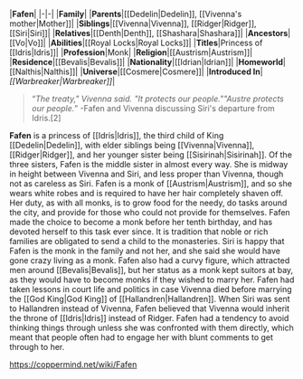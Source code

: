 |**Fafen**|
|-|-|
|**Family**|
|**Parents**|[[Dedelin\|Dedelin]], [[Vivenna's mother\|Mother]]|
|**Siblings**|[[Vivenna\|Vivenna]], [[Ridger\|Ridger]], [[Siri\|Siri]]|
|**Relatives**|[[Denth\|Denth]], [[Shashara\|Shashara]]|
|**Ancestors**|[[Vo\|Vo]]|
|**Abilities**|[[Royal Locks\|Royal Locks]]|
|**Titles**|Princess of [[Idris\|Idris]]|
|**Profession**|Monk|
|**Religion**|[[Austrism\|Austrism]]|
|**Residence**|[[Bevalis\|Bevalis]]|
|**Nationality**|[[Idrian\|Idrian]]|
|**Homeworld**|[[Nalthis\|Nalthis]]|
|**Universe**|[[Cosmere\|Cosmere]]|
|**Introduced In**|*[[Warbreaker\|Warbreaker]]*|

>“*The treaty," Vivenna said. "It protects our people.""Austre protects our people.*”
\-Fafen and Vivenna discussing Siri's departure from Idris.[2]


**Fafen** is a princess of [[Idris\|Idris]], the third child of King [[Dedelin\|Dedelin]], with elder siblings being [[Vivenna\|Vivenna]], [[Ridger\|Ridger]], and her younger sister being [[Sisirinah\|Sisirinah]]. Of the three sisters, Fafen is the middle sister in almost every way. She is midway in height between Vivenna and Siri, and less proper than Vivenna, though not as careless as Siri.
Fafen is a monk of [[Austrism\|Austrism]], and so she wears white robes and is required to have her hair completely shaven off. Her duty, as with all monks, is to grow food for the needy, do tasks around the city, and provide for those who could not provide for themselves. Fafen made the choice to become a monk before her tenth birthday, and has devoted herself to this task ever since. It is tradition that noble or rich families are obligated to send a child to the monasteries. Siri is happy that Fafen is the monk in the family and not her, and she said she would have gone crazy living as a monk. Fafen also had a curvy figure, which attracted men around [[Bevalis\|Bevalis]], but her status as a monk kept suitors at bay, as they would have to become monks if they wished to marry her.
Fafen had taken lessons in court life and politics in case Vivenna died before marrying the [[God King\|God King]] of [[Hallandren\|Hallandren]]. When Siri was sent to Hallandren instead of Vivenna, Fafen believed that Vivenna would inherit the throne of [[Idris\|Idris]] instead of Ridger.
Fafen had a tendency to avoid thinking things through unless she was confronted with them directly, which meant that people often had to engage her with blunt comments to get through to her.



https://coppermind.net/wiki/Fafen